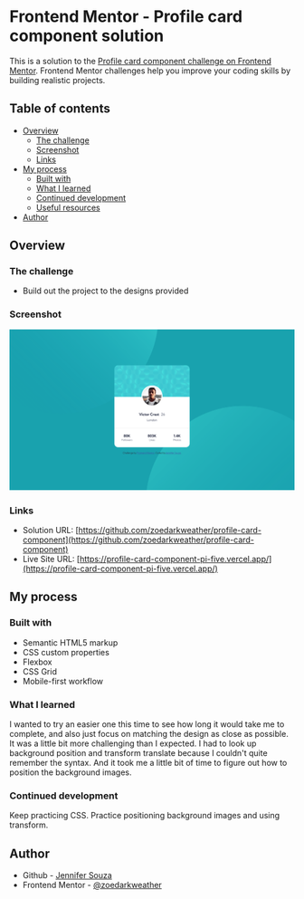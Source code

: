 # Frontend Mentor - Profile card component solution

This is a solution to the [Profile card component challenge on Frontend Mentor](https://www.frontendmentor.io/challenges/profile-card-component-cfArpWshJ). Frontend Mentor challenges help you improve your coding skills by building realistic projects. 

## Table of contents

- [Overview](#overview)
  - [The challenge](#the-challenge)
  - [Screenshot](#screenshot)
  - [Links](#links)
- [My process](#my-process)
  - [Built with](#built-with)
  - [What I learned](#what-i-learned)
  - [Continued development](#continued-development)
  - [Useful resources](#useful-resources)
- [Author](#author)


## Overview

### The challenge

- Build out the project to the designs provided

### Screenshot

![](./screenshot.png)


### Links

- Solution URL: [https://github.com/zoedarkweather/profile-card-component](https://github.com/zoedarkweather/profile-card-component)
- Live Site URL: [https://profile-card-component-pi-five.vercel.app/](https://profile-card-component-pi-five.vercel.app/)

## My process

### Built with

- Semantic HTML5 markup
- CSS custom properties
- Flexbox
- CSS Grid
- Mobile-first workflow


### What I learned
I wanted to try an easier one this time to see how long it would take me to complete, and also just focus on matching the design as close as possible. It was a little bit more challenging than I expected. I had to look up background position and transform translate because I couldn't quite remember the syntax.  And it took me a little bit of time to figure out how to position the background images.

### Continued development
Keep practicing CSS. Practice positioning background images and using transform.

## Author

- Github - [Jennifer Souza](https://github.com/zoedarkweather)
- Frontend Mentor - [@zoedarkweather](https://www.frontendmentor.io/profile/zoedarkweather)


